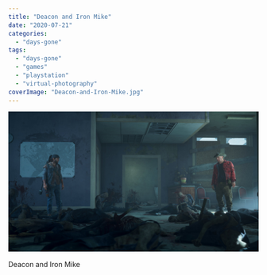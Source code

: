 ```yaml
---
title: "Deacon and Iron Mike"
date: "2020-07-21"
categories: 
  - "days-gone"
tags: 
  - "days-gone"
  - "games"
  - "playstation"
  - "virtual-photography"
coverImage: "Deacon-and-Iron-Mike.jpg"
---
```


[![](images/Deacon-and-Iron-Mike.jpg)](https://davidpeach.co.uk/wp-content/uploads/2023/05/Deacon-and-Iron-Mike.jpg)

Deacon and Iron Mike
